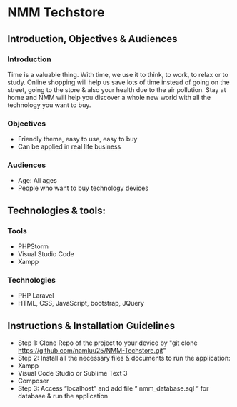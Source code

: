 # NMM Techstore

## Introduction, Objectives & Audiences

### Introduction

Time is a valuable thing. With time, we use it to think, to work, to relax or to study. Online shopping will help us save lots of time instead of going on the street, going to the store & also your health due to the air pollution. Stay at home and NMM will help you discover a whole new world with all the technology you want to buy.

### Objectives
- Friendly theme, easy to use, easy to buy
- Can be applied in real life business

### Audiences
- Age: All ages
- People who want to buy technology devices

## Technologies & tools:

### Tools
- PHPStorm
- Visual Studio Code
- Xampp

### Technologies
- PHP Laravel 
- HTML, CSS, JavaScript, bootstrap, JQuery

## Instructions & Installation Guidelines

- Step 1: Clone Repo of the project to your device by "git clone https://github.com/namluu25/NMM-Techstore.git"
- Step 2: Install all the necessary files & documents to run the application:
- Xampp
- Visual Code Studio or Sublime Text 3
- Composer
- Step 3: Access “localhost” and add file “ nmm_database.sql “ for database & run the application 





